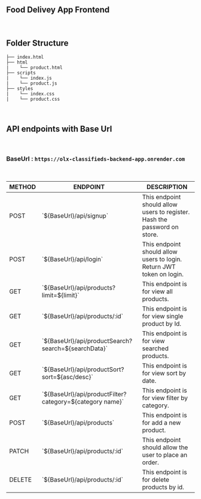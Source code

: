 ## Food Delivey App Frontend 

<br>

##  Folder Structure

```
├── index.html
├── html
|    └── product.html
├── scripts
|    └── index.js
|    └── product.js     
├── styles
|    └── index.css
|    └── product.css
```

<br>

## API endpoints with Base Url

<br>

### BaseUrl : `https://olx-classifieds-backend-app.onrender.com`

<br>

<table>
    <thead>
        <tr>
            <th>METHOD</th>
            <th>ENDPOINT</th>
            <th>DESCRIPTION</th>
        </tr>
    </thead>
        <tbody>
        <tr>
            <td>POST</td>
            <td>`${BaseUrl}/api/signup`</td>
            <td>This endpoint should allow users to register. Hash the password on store.</td>
        </tr>
        <tr>
            <td>POST</td>
            <td>`${BaseUrl}/api/login`</td>
            <td>This endpoint should allow users to login. Return JWT token on login.</td>
        </tr>
        <tr>
            <td>GET</td>
            <td>`${BaseUrl}/api/products?limit=${limit}`</td>
            <td>This endpoint is for view all products.</td>
        </tr>
        <tr>
            <td>GET</td>
            <td>`${BaseUrl}/api/products/:id`</td>
            <td>This endpoint is for view single product by Id.</td>
        </tr>
        <tr>
            <td>GET</td>
            <td>`${BaseUrl}/api/productSearch?search=${searchData}`</td>
            <td>This endpoint is for view searched products.</td>
        </tr>
        <tr>
            <td>GET</td>
            <td>`${BaseUrl}/api/productSort?sort=${asc/desc}`</td>
            <td>This endpoint is for view sort by date.</td>
        </tr>
        <tr>
            <td>GET</td>
            <td>`${BaseUrl}/api/productFilter?category=${category name}`</td>
            <td>This endpoint is for view filter by category.</td>
        </tr>
        <tr>
            <td>POST</td>
            <td>`${BaseUrl}/api/products`</td>
            <td>This endpoint is for add a new product.</td>
        </tr>
        <tr>
            <td>PATCH</td>
            <td>`${BaseUrl}/api/products/:id`</td>
            <td>This endpoint should allow the user to place an order.</td>
        </tr>
        <tr>
            <td>DELETE</td>
            <td>`${BaseUrl}/api/products/:id`</td>
            <td>This endpoint is for delete products by id.</td>
        </tr>
    </tbody>
</table>


</details>